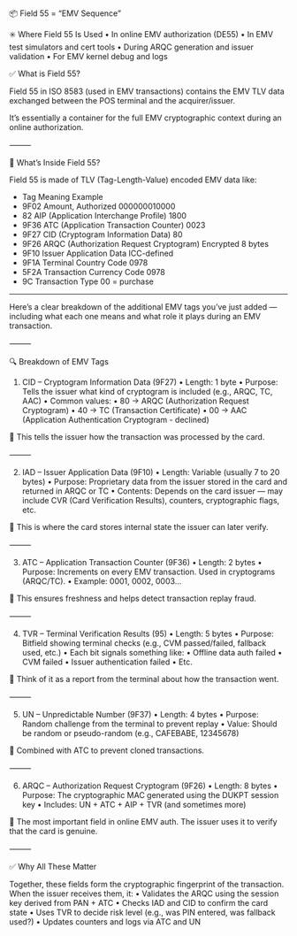 📦 Field 55 = “EMV Sequence”

✳️ Where Field 55 Is Used
•	In online EMV authorization (DE55)
•	In EMV test simulators and cert tools
•	During ARQC generation and issuer validation
•	For EMV kernel debug and logs


✅ What is Field 55?

Field 55 in ISO 8583 (used in EMV transactions) contains the EMV TLV data exchanged between the POS terminal and the acquirer/issuer.

It’s essentially a container for the full EMV cryptographic context during an online authorization.

⸻

🔐 What’s Inside Field 55?

Field 55 is made of TLV (Tag-Length-Value) encoded EMV data like:

* Tag	Meaning	                                Example
* 9F02	Amount, Authorized	                    000000010000
* 82	AIP (Application Interchange Profile)	1800
* 9F36	ATC (Application Transaction Counter)	0023
* 9F27	CID (Cryptogram Information Data)	    80
* 9F26	ARQC (Authorization Request Cryptogram)	Encrypted 8 bytes
* 9F10	Issuer Application Data	                ICC-defined
* 9F1A	Terminal Country Code	                0978
* 5F2A	Transaction Currency Code	            0978
* 9C	Transaction Type	                    00 = purchase

-------------

Here’s a clear breakdown of the additional EMV tags you’ve just added — 
including what each one means and what role it plays during an EMV transaction.

⸻

🔍 Breakdown of EMV Tags

1. CID – Cryptogram Information Data (9F27)
   •	Length: 1 byte
   •	Purpose: Tells the issuer what kind of cryptogram is included (e.g., ARQC, TC, AAC)
   •	Common values:
   •	80 → ARQC (Authorization Request Cryptogram)
   •	40 → TC (Transaction Certificate)
   •	00 → AAC (Application Authentication Cryptogram - declined)

🔐 This tells the issuer how the transaction was processed by the card.

⸻

2. IAD – Issuer Application Data (9F10)
   •	Length: Variable (usually 7 to 20 bytes)
   •	Purpose: Proprietary data from the issuer stored in the card and returned in ARQC or TC
   •	Contents: Depends on the card issuer — may include CVR (Card Verification Results), counters, cryptographic flags, etc.

🧠 This is where the card stores internal state the issuer can later verify.

⸻

3. ATC – Application Transaction Counter (9F36)
   •	Length: 2 bytes
   •	Purpose: Increments on every EMV transaction. Used in cryptograms (ARQC/TC).
   •	Example: 0001, 0002, 0003…

🔐 This ensures freshness and helps detect transaction replay fraud.

⸻

4. TVR – Terminal Verification Results (95)
   •	Length: 5 bytes
   •	Purpose: Bitfield showing terminal checks (e.g., CVM passed/failed, fallback used, etc.)
   •	Each bit signals something like:
   •	Offline data auth failed
   •	CVM failed
   •	Issuer authentication failed
   •	Etc.

🧪 Think of it as a report from the terminal about how the transaction went.

⸻

5. UN – Unpredictable Number (9F37)
   •	Length: 4 bytes
   •	Purpose: Random challenge from the terminal to prevent replay
   •	Value: Should be random or pseudo-random (e.g., CAFEBABE, 12345678)

🔐 Combined with ATC to prevent cloned transactions.

⸻

6. ARQC – Authorization Request Cryptogram (9F26)
   •	Length: 8 bytes
   •	Purpose: The cryptographic MAC generated using the DUKPT session key
   •	Includes: UN + ATC + AIP + TVR (and sometimes more)

🔐 The most important field in online EMV auth. The issuer uses it to verify that the card is genuine.

⸻

✅ Why All These Matter

Together, these fields form the cryptographic fingerprint of the transaction. When the issuer receives them, it:
•	Validates the ARQC using the session key derived from PAN + ATC
•	Checks IAD and CID to confirm the card state
•	Uses TVR to decide risk level (e.g., was PIN entered, was fallback used?)
•	Updates counters and logs via ATC and UN

